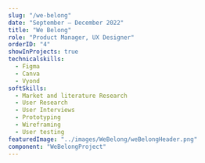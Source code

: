 ```yaml
---
slug: "/we-belong"
date: "September – December 2022"
title: "We Belong"
role: "Product Manager, UX Designer"
orderID: "4"
showInProjects: true
technicalskills:
  - Figma
  - Canva
  - Vyond
softSkills:
  - Market and literature Research
  - User Research
  - User Interviews
  - Prototyping
  - Wireframing
  - User testing
featuredImage: "../images/WeBelong/weBelongHeader.png"
component: "WeBelongProject"
---
```

